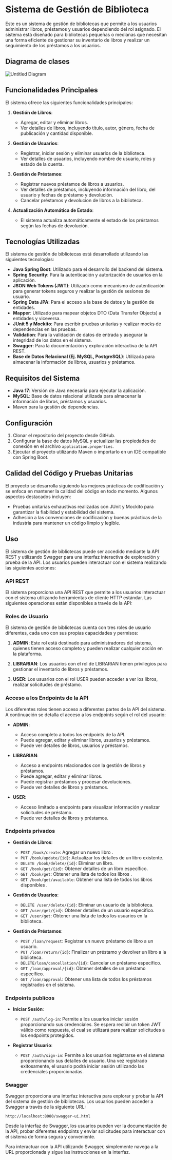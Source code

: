 # Sistema de Gestión de Biblioteca

Este es un sistema de gestión de bibliotecas que permite a los usuarios administrar libros, préstamos y usuarios dependiendo del rol asignado. El sistema está diseñado para bibliotecas pequeñas o medianas que necesitan una forma eficiente de gestionar su inventario de libros y realizar un seguimiento de los préstamos a los usuarios.
## Diagrama de clases
![Untitled Diagram](https://github.com/sebasrb08/Library-management/assets/118924181/03072bff-3d49-483a-9357-2ab9e2fc4ef4)

## Funcionalidades Principales

El sistema ofrece las siguientes funcionalidades principales:

1.  **Gestión de Libros**:
    
    -   Agregar, editar y eliminar libros.
    -   Ver detalles de libros, incluyendo título, autor, género, fecha de publicación y cantidad disponible.
2.  **Gestión de Usuarios**:
    
    -   Registrar, iniciar sesión y  eliminar usuarios de la biblioteca.
    -   Ver detalles de usuarios, incluyendo nombre de usuario, roles y estado de la cuenta.
3.  **Gestión de Préstamos**:
   
    -   Registrar nuevos préstamos de libros a usuarios.
    -   Ver detalles de préstamos, incluyendo información del libro, del usuario y fechas de préstamo y devolución.
    -   Cancelar préstamos y devolucion de libros a la biblioteca.
4.  **Actualización Automática de Estado**:
    
    -   El sistema actualiza automáticamente el estado de los préstamos según las fechas de devolución.


## Tecnologías Utilizadas

El sistema de gestión de bibliotecas está desarrollado utilizando las siguientes tecnologías:

-   **Java Spring Boot**: Utilizado para el desarrollo del backend del sistema.
-   **Spring Security**: Para la autenticación y autorización de usuarios en la aplicación.
-   **JSON Web Tokens (JWT)**: Utilizado como mecanismo de autenticación para generar tokens seguros y realizar la gestión de sesiones de usuario.
-   **Spring Data JPA**: Para el acceso a la base de datos y la gestión de entidades.
-   **Mapper**: Utilizado para mapear objetos DTO (Data Transfer Objects) a entidades y viceversa.
-   **JUnit 5 y Mockito**: Para escribir pruebas unitarias y realizar mocks de dependencias en las pruebas.
-   **Validation**: Para la validación de datos de entrada y asegurar la integridad de los datos en el sistema.
-   **Swagger**: Para la documentación y exploración interactiva de la API REST.
-   **Base de Datos Relacional (Ej. MySQL, PostgreSQL)**: Utilizada para almacenar la información de libros, usuarios y préstamos.

## Requisitos del Sistema

-   **Java 17**: Versión de Java necesaria para ejecutar la aplicación.
-   **MySQL**: Base de datos relacional utilizada para almacenar la información de libros, préstamos y usuarios.
-   Maven para la gestión de dependencias.

## Configuración

1.  Clonar el repositorio del proyecto desde GitHub.
2.  Configurar la base de datos MySQL y actualizar las propiedades de conexión en el archivo `application.properties`.
3.  Ejecutar el proyecto utilizando Maven o importarlo en un IDE compatible con Spring Boot.

## Calidad del Código y Pruebas Unitarias
 El proyecto se desarrolla siguiendo las mejores prácticas de codificación y se enfoca en mantener la calidad del código en todo momento. Algunos aspectos destacados incluyen:
  - Pruebas unitarias exhaustivas realizadas con JUnit y Mockito para garantizar la fiabilidad y estabilidad del sistema.
  - Adhesión a las convenciones de codificación y buenas prácticas de la industria para mantener un código limpio y legible.

## Uso


El sistema de gestión de bibliotecas puede ser accedido mediante la API REST y utilizando Swagger para una interfaz interactiva de exploración y prueba de la API. Los usuarios pueden interactuar con el sistema realizando las siguientes acciones:

### API REST

El sistema proporciona una API REST que permite a los usuarios interactuar con el sistema utilizando herramientas de cliente HTTP estándar. Las siguientes operaciones están disponibles a través de la API:
### Roles de Usuario

El sistema de gestión de bibliotecas cuenta con tres roles de usuario diferentes, cada uno con sus propias capacidades y permisos:

1.  **ADMIN**: Este rol está destinado para administradores del sistema, quienes tienen acceso completo y pueden realizar cualquier acción en la plataforma.
    
2.  **LIBRARIAN**: Los usuarios con el rol de LIBRARIAN tienen privilegios para gestionar el inventario de libros y préstamos.
    
3.  **USER**: Los usuarios con el rol USER pueden acceder a  ver los libros, realizar solicitudes de préstamo.
    

### Acceso a los Endpoints de la API

Los diferentes roles tienen acceso a diferentes partes de la API del sistema. A continuación se detalla el acceso a los endpoints según el rol del usuario:

-   **ADMIN**:
    
    -   Acceso completo a todos los endpoints de la API.
    -   Puede agregar, editar y eliminar libros, usuarios y préstamos.
    -   Puede ver detalles de libros, usuarios y préstamos.
-   **LIBRARIAN**:
    
    -   Acceso a endpoints relacionados con la gestión de libros y préstamos.
    -   Puede agregar, editar y eliminar libros.
    -   Puede registrar préstamos y procesar devoluciones.
    -   Puede ver detalles de libros y préstamos.
-   **USER**:
    
    -   Acceso limitado a endpoints para visualizar información y realizar solicitudes de préstamo.
    -   Puede ver detalles de libros y préstamos.
### Endpoints privados
-   **Gestión de Libros**:
    
    -   `POST /book/create`: Agregar un nuevo libro .
    -   `PUT /book/update/{id}`: Actualizar los detalles de un libro existente.
    -   `DELETE /book/delete/{id}`: Eliminar un libro.
    -   `GET /book/get/{id}`: Obtener detalles de un libro específico.
    -   `GET /book/get`: Obtener una lista de todos los libros .
    -    `GET /book/get/available`: Obtener una lista de todos los libros disponibles .
-   **Gestión de Usuarios**:
    
    -   `DELETE /user/delete/{id}`: Eliminar un usuario de la biblioteca.
    -   `GET /user/get/{id}`: Obtener detalles de un usuario específico.
    -   `GET /user/get`: Obtener una lista de todos los usuarios en la biblioteca.
-   **Gestión de Préstamos**:
    
    -   `POST /loan/request`: Registrar un nuevo préstamo de libro a un usuario.
    -   `PUT /loan/return/{id}`: Finalizar un préstamo y devolver un libro a la biblioteca.
    -  `DELETE/loan/cancellation/{id}`: Cancelar un préstamo específico.
    -   `GET /loan/approval/{id}`: Obtener detalles de un préstamo específico.
    -   `GET /loan/approval`: Obtener una lista de todos los préstamos registrados en el sistema.

### Endpoints publicos
-   **Iniciar Sesión**:
    
    -   `POST /auth/log-in`: Permite a los usuarios iniciar sesión proporcionando sus credenciales. Se espera recibir un token JWT válido como respuesta, el cual se utilizará para realizar solicitudes a los endpoints protegidos.
-   **Registrar Usuario**:
    
    -   `POST /auth/sign-in`: Permite a los usuarios registrarse en el sistema proporcionando sus detalles de usuario. Una vez registrado exitosamente, el usuario podrá iniciar sesión utilizando las credenciales proporcionadas.




### Swagger

Swagger proporciona una interfaz interactiva para explorar y probar la API del sistema de gestión de bibliotecas. Los usuarios pueden acceder a Swagger a través de la siguiente URL:

`http://localhost:8080/swagger-ui.html` 

Desde la interfaz de Swagger, los usuarios pueden ver la documentación de la API, probar diferentes endpoints y enviar solicitudes para interactuar con el sistema de forma segura y conveniente.

Para interactuar con la API utilizando Swagger, simplemente navega a la URL proporcionada y sigue las instrucciones en la interfaz.

